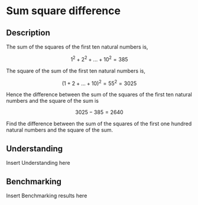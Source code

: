 <a id="top"></a>
# Sum square difference

## Description
The sum of the squares of the first ten natural numbers is,

$$ 1^2+2^2+...+10^2 = 385 $$

The square of the sum of the first ten natural numbers is,

$$ (1+2+...+10)^2 = 55^2 = 3025 $$

Hence the difference between the sum of the squares of the first ten natural numbers and the square of the sum is

$$ 3025 - 385 = 2640 $$

Find the difference between the sum of the squares of the first one hundred natural numbers and the square of the sum.

## Understanding

Insert Understanding here

## Benchmarking

Insert Benchmarking results here
